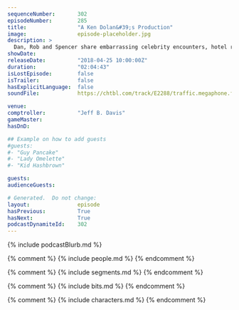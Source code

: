 ```yaml
---
sequenceNumber:       302
episodeNumber:        285
title:                "A Ken Dolan&#39;s Production"
image:                episode-placeholder.jpg
description: >
  Dan, Rob and Spencer share embarrassing celebrity encounters, hotel room trashing and poop stories. Steve has a problem with the violence in shellfish. Featuring Dan Harmon, Brandon Johnson, Spencer Crittenden, Rob Schrab, DeMorge Brown and Steve Levy.
showDate:             
releaseDate:          "2018-04-25 10:00:00Z"
duration:             "02:04:43"
isLostEpisode:        false
isTrailer:            false
hasExplicitLanguage:  false
soundFile:            https://chtbl.com/track/E2288/traffic.megaphone.fm/STA2909477626.mp3?updated=1596661474

venue:                
comptroller:          "Jeff B. Davis"
gameMaster:           
hasDnD:               

## Example on how to add guests
#guests:
#- "Guy Pancake"
#- "Lady Omelette"
#- "Kid Hashbrown"

guests:
audienceGuests:

# Generated.  Do not change:
layout:               episode
hasPrevious:          True
hasNext:              True
podcastDynamiteId:    302
---
```


{% include podcastBlurb.md %}

{% comment %}
{% include people.md %}
{% endcomment %}

{% comment %}
{% include segments.md %}
{% endcomment %}

{% comment %}
{% include bits.md %}
{% endcomment %}

{% comment %}
{% include characters.md %}
{% endcomment %}
